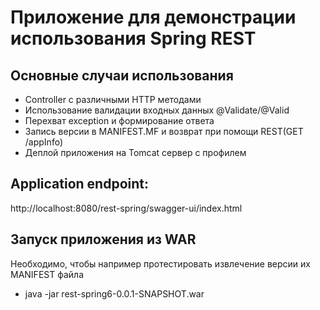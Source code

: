# Приложение для демонстрации использования Spring REST 

## Основные случаи использования

* Controller c различными HTTP методами
* Использование валидации входных данных @Validate/@Valid
* Перехват exception и формирование ответа
* Запись версии в MANIFEST.MF и возврат при помощи REST(GET /appInfo)
* Деплой приложения на Tomcat сервер с профилем

## Application endpoint:
http://localhost:8080/rest-spring/swagger-ui/index.html

## Запуск приложения из WAR  
Необходимо, чтобы например протестировать извлечение версии их MANIFEST файла
* java -jar rest-spring6-0.0.1-SNAPSHOT.war 